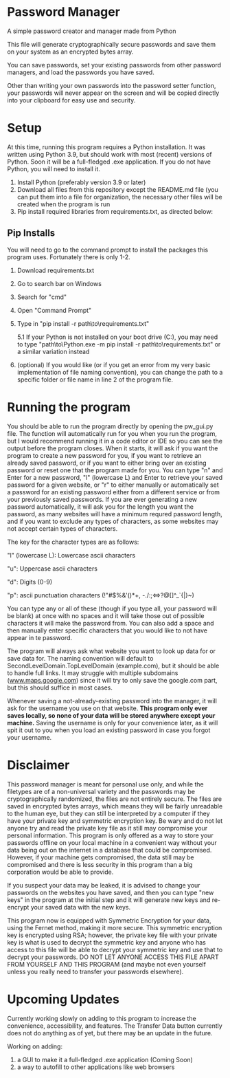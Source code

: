 # Password Manager
A simple password creator and manager made from Python

This file will generate cryptographically secure passwords and save them on your system as an encrypted bytes array.

You can save passwords, set your existing passwords from other password managers, and load the passwords you have saved. 

Other than writing your own passwords into the password setter function, your passwords will never appear on the screen and will be copied directly into your clipboard for easy use and security.

# Setup
At this time, running this program requires a Python installation. It was written using Python 3.9, but should work with most (recent) versions of Python. Soon it will be a full-fledged .exe application.
If you do not have Python, you will need to install it.

1. Install Python (preferably version 3.9 or later)
2. Download all files from this repository except the README.md file (you can put them into a file for organization, the necessary other files will be created when the program is run
3. Pip install required libraries from requirements.txt, as directed below:

## Pip Installs
You will need to go to the command prompt to install the packages this program uses. Fortunately there is only 1-2. 
1. Download requirements.txt
2. Go to search bar on Windows
3. Search for "cmd"
4. Open "Command Prompt"
5. Type in "pip install -r path\to\requirements.txt"
   
   5.1 If your Python is not installed on your boot drive (C:), you may need to type "path\to\Python.exe -m pip install -r path\to\requirements.txt" or a similar variation instead
6. (optional) If you would like (or if you get an error from my very basic implementation of file naming convention), you can change the path to a specific folder or file name in line 2 of the program file.

# Running the program
You should be able to run the program directly by opening the pw_gui.py file.
The function will automatically run for you when you run the program, but I would recommend running it in a code editor or IDE so you can see the output before the program closes.
When it starts, it will ask if you want the program to create a new password for you, if you want to retrieve an already saved password, or if you want to either bring over an existing password or reset one that the program made for you.
You can type "n" and Enter for a new password, "l" (lowercase L) and Enter to retrieve your saved password for a given website, or "r" to either manually or automatically set a password for an existing password either from a different service or from your previously saved passwords.
If you are ever generating a new password automatically, it will ask you for the length you want the password, as many websites will have a minimum requred password length, and if you want to exclude any types of characters, as some websites may not accept certain types of characters. 

The key for the character types are as follows: 

"l" (lowercase L): Lowercase ascii characters

"u": Uppercase ascii characters

"d": Digits (0-9)

"p": ascii punctuation characters (!"#$%&'()*+, -./:;<=>?@[\]^_`{|}~)

You can type any or all of these (though if you type all, your password will be blank) at once with no spaces and it will take those out of possible characters it will make the password from. You can also add a space and then manually enter specific characters that you would like to not have appear in te password.

The program will always ask what website you want to look up data for or save data for. The naming convention will default to SecondLevelDomain.TopLevelDomain (example.com), but it should be able to handle full links. It may struggle with multiple subdomains (www.maps.google.com) since it will try to only save the google.com part, but this should suffice in most cases.

Whenever saving a not-already-existing password into the manager, it will ask for the username you use on that website. **This program only ever saves locally, so none of your data will be stored anywhere except your machine.** Saving the username is only for your convenience later, as it will spit it out to you when you load an existing password in case you forgot your username. 

# Disclaimer
This password manager is meant for personal use only, and while the filetypes are of a non-universal variety and the passwords may be cryptographically randomized, the files are not entirely secure. The files are saved in encrypted bytes arrays, which means they will be fairly unreadable to the human eye, but they can still be interpreted by a computer if they have your private key and symmetric encryption key. Be wary and do not let anyone try and read the private key file as it still may compromise your personal information. This program is only offered as a way to store your passwords offline on your local machine in a convenient way without your data being out on the internet in a database that could be compromised. However, if your machine gets compromised, the data still may be compromised and there is less security in this program than a big corporation would be able to provide.

If you suspect your data may be leaked, it is advised to change your passwords on the websites you have saved, and then you can type "new keys" in the program at the initial step and it will generate new keys and re-encrypt your saved data with the new keys.

This program now is equipped with Symmetric Encryption for your data, using the Fernet method, making it more secure. This symmetric encryption key is encrypted using RSA; however, the private key file with your private key is what is used to decrypt the symmetric key and anyone who has access to this file will be able to decrypt your symmetric key and use that to decrypt your passwords. DO NOT LET ANYONE ACCESS THIS FILE APART FROM YOURSELF AND THIS PROGRAM (and maybe not even yourself unless you really need to transfer your passwords elsewhere).

# Upcoming Updates
Currently working slowly on adding to this program to increase the convenience, accessibility, and features.
The Transfer Data button currently does not do anything as of yet, but there may be an update in the future.

Working on adding:

1. a GUI to make it a full-fledged .exe application (Coming Soon)
2. a way to autofill to other applications like web browsers
